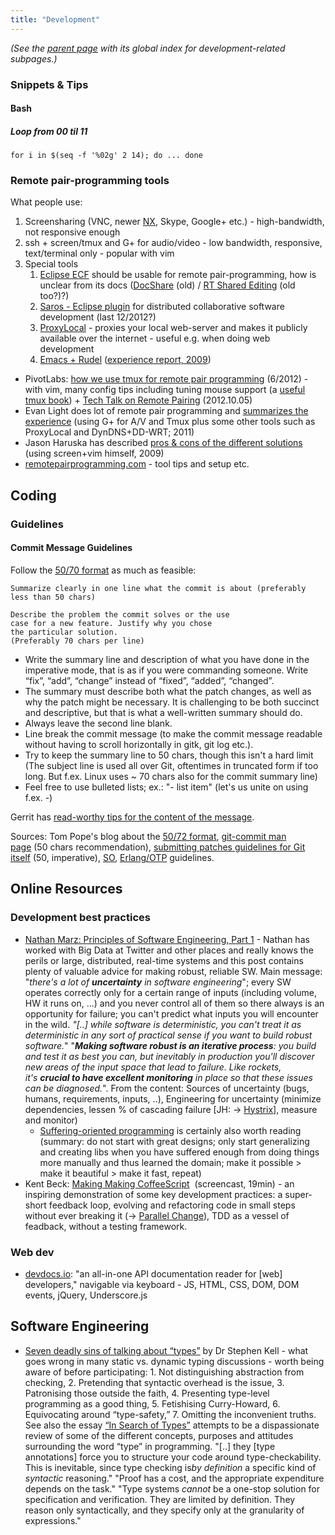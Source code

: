 ```yaml
---
title: "Development"
---
```

*(See the [parent page](/wiki/) with its global index for development-related subpages.)*


### Snippets & Tips




#### Bash




##### Loop from 00 til 11




    for i in $(seq -f '%02g' 2 14); do ... done




### Remote pair-programming tools



What people use:


1.  Screensharing (VNC, newer [NX](https://nomachine.com/), Skype, Google+ etc.) - high-bandwidth, not responsive enough
2.  ssh + screen/tmux and G+ for audio/video - low bandwidth, responsive, text/terminal only - popular with vim
3.  Special tools
    1.  [Eclipse ECF](https://www.eclipse.org/ecf/) should be usable for remote pair-programming, how is unclear from its docs ([DocShare](https://wiki.eclipse.org/DocShare_Plugin) (old) / [RT Shared Editing](https://wiki.eclipse.org/RT_Shared_Editing) (old too?)?)
    2.  [Saros - Eclipse plugin](https://www.saros-project.org/) for distributed collaborative software development (last 12/2012?)
    3.  [ProxyLocal](https://github.com/proxylocal/proxylocal-gem#readme) - proxies your local web-server and makes it publicly available over the internet - useful e.g. when doing web development
    4.  [Emacs + Rudel](https://emacswiki.org/emacs/Rudel) ([experience report, 2009](https://technomancy.us/129))




  - PivotLabs: [how we use tmux for remote pair programming](https://pivotallabs.com/how-we-use-tmux-for-remote-pair-programming/) (6/2012) - with vim, many config tips including tuning mouse support (a [useful tmux book](https://pragprog.com/book/bhtmux/tmux)) + [Tech Talk on Remote Pairing](https://vimeo.com/51001103) (2012.10.05)
  - Evan Light does lot of remote pair programming and [summarizes the experience](https://evan.tiggerpalace.com/articles/2011/10/17/some-people-call-me-the-remote-pairing-guy-/) (using G+ for A/V and Tmux plus some other tools such as ProxyLocal and DynDNS+DD-WRT; 2011)
  - Jason Haruska has described [pros & cons of the different solutions](https://haruska.com/2009/09/29/remote-pair-programming-with-screen-and-vim/) (using screen+vim himself, 2009)
  - [remotepairprogramming.com](https://remotepairprogramming.com/) - tool tips and setup etc.




## Coding




### Guidelines




#### Commit Message Guidelines



Follow the [50/70 format](https://stackoverflow.com/questions/2290016/git-commit-messages-50-72-formatting) as much as feasible:


    Summarize clearly in one line what the commit is about (preferably less than 50 chars)

    Describe the problem the commit solves or the use
    case for a new feature. Justify why you chose
    the particular solution.
    (Preferably 70 chars per line)




  - Write the summary line and description of what you have done in the imperative mode, that is as if you were commanding someone. Write “fix”, “add”, “change” instead of “fixed”, “added”, “changed”.
  - The summary must describe both what the patch changes, as well as why the patch might be necessary. It is challenging to be both succinct and descriptive, but that is what a well-written summary should do.
  - Always leave the second line blank.
  - Line break the commit message (to make the commit message readable without having to scroll horizontally in gitk, git log etc.).
  - Try to keep the summary line to 50 chars, though this isn't a hard limit (The subject line is used all over Git, oftentimes in truncated form if too long. But f.ex. Linux uses \~ 70 chars also for the commit summary line)
  - Feel free to use bulleted lists; ex.: "- list item" (let's us unite on using f.ex. -)



Gerrit has [read-worthy tips for the content of the message](https://www.mediawiki.org/wiki/Gerrit/Commit_message_guidelines).

Sources: Tom Pope's blog about the [50/72 format](https://tbaggery.com/2008/04/19/a-note-about-git-commit-messages.html), [git-commit man page](https://www.kernel.org/pub/software/scm/git/docs/git-commit.html) (50 chars recommendation), [submitting patches guidelines for Git itself](https://git.kernel.org/cgit/git/git.git/tree/Documentation/SubmittingPatches?id=HEAD) (50, imperative), [SO](https://stackoverflow.com/questions/2290016/git-commit-messages-50-72-formatting), [Erlang/OTP](https://github.com/erlang/otp/wiki/Writing-good-commit-messages) guidelines.


## Online Resources




### Development best practices




  - [Nathan Marz: Principles of Software Engineering, Part 1](https://nathanmarz.com/blog/principles-of-software-engineering-part-1.html) - Nathan has worked with Big Data at Twitter and other places and really knows the perils or large, distributed, real-time systems and this post contains plenty of valuable advice for making robust, reliable SW. Main message: "*there's a lot of **uncertainty** in software engineering*"; every SW operates correctly only for a certain range of inputs (including volume, HW it runs on, ...) and you never control all of them so there always is an opportunity for failure; you can't predict what inputs you will encounter in the wild. *"\[..\] while software is deterministic, you can't treat it as deterministic in any sort of practical sense if you want to build robust software.*" "***Making software robust is an iterative process**: you build and test it as best you can, but inevitably in production you'll discover new areas of the input space that lead to failure. Like rockets, it's **crucial to have excellent monitoring** in place so that these issues can be diagnosed.*". From the content: Sources of uncertainty (bugs, humans, requirements, inputs, ..), Engineering for uncertainty (minimize dependencies, lessen % of cascading failure \[JH: -\> [Hystrix](https://github.com/Netflix/Hystrix)\], measure and monitor)
      - [Suffering-oriented programming](https://nathanmarz.com/blog/suffering-oriented-programming.html) is certainly also worth reading (summary: do not start with great designs; only start generalizing and creating libs when you have suffered enough from doing things more manually and thus learned the domain; make it possible \> make it beautiful \> make it fast, repeat)
  - Kent Beck: [Making Making CoffeeScript](https://www.youtube.com/watch?v=nIonZ6-4nuU)  (screencast, 19min) - an inspiring demonstration of some key development practices: a super-short feedback loop, evolving and refactoring code in small steps without ever breaking it (-\> [Parallel Change](/wiki/development/parallel-design-parallel-change/ "Parallel Design (Parallel Change)")), TDD as a vessel of feadback, without a testing framework.




### Web dev




  - [devdocs.io](https://devdocs.io/): "an all-in-one API documentation reader for \[web\] developers," navigable via keyboard - JS, HTML, CSS, DOM, DOM events, jQuery, Underscore.js




## Software Engineering




  - [Seven deadly sins of talking about “types”](https://www.cl.cam.ac.uk/~srk31/blog/2014/10/07#seven-type-sins) by Dr Stephen Kell - what goes wrong in many static vs. dynamic typing discussions - worth being aware of before participating: 1. Not distinguishing abstraction from checking, 2. Pretending that syntactic overhead is the issue, 3. Patronising those outside the faith, 4. Presenting type-level programming as a good thing, 5. Fetishising Curry-Howard, 6. Equivocating around “type-safety,” 7. Omitting the inconvenient truths. See also the essay [“In Search of Types”](https://www.cl.cam.ac.uk/~srk31/#onward14) attempts to be a dispassionate review of some of the different concepts, purposes and attitudes surrounding the word “type” in programming.
    "\[..\] they \[type annotations\] force you to structure your code around type-checkability. This is inevitable, since type checking is*by definition* a specific kind of *syntactic* reasoning." "Proof has a cost, and the appropriate expenditure depends on the task." "Type systems *cannot* be a one-stop solution for specification and verification. They are limited by definition. They reason only syntactically, and they specify only at the granularity of expressions."
